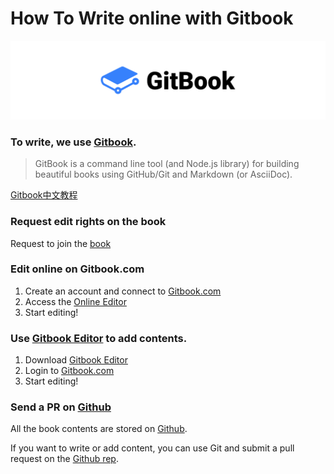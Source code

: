 # How To Write online with Gitbook

![](/assets/gitbook.png)

### To write, we use [Gitbook](https://toolchain.gitbook.com/).

> GitBook is a command line tool (and Node.js library) for building beautiful books using GitHub/Git and Markdown (or AsciiDoc).  

[Gitbook中文教程](http://colobu.com/2014/10/09/gitbook-quickstart/)

### Request edit rights on the book

Request to join the [book](https://www.gitbook.com/book/clemsos/makerspaces/details)

### Edit online on Gitbook.com

1. Create an account and connect to [Gitbook.com](https://www.gitbook.com)
2. Access the [Online Editor](https://www.gitbook.com/book/clemsos/makerspaces/edit)
3. Start editing!

### Use [Gitbook Editor](https://www.gitbook.com/editor) to add contents.

1. Download [Gitbook Editor](https://www.gitbook.com/editor)
2. Login to [Gitbook.com](http://gitbook.com)
3. Start editing!

### Send a PR on [Github](https://github.com/clemsos/zinemakers)

All the book contents are stored on [Github](https://github.com/clemsos/zinemakers).

If you want to write or add content, you can use Git and submit a pull request on the [Github rep](https://github.com/clemsos/zinemakers).
